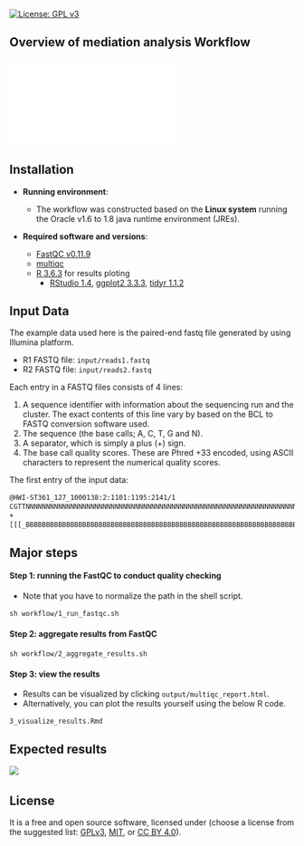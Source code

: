 [![License: GPL v3](https://img.shields.io/badge/License-GPL%20v3-blue.svg)](http://www.gnu.org/licenses/gpl-3.0)


## Overview of mediation analysis Workflow

![](graphs/mediation_work_flow.pdf)

## Installation

- __Running environment__: 
    - The workflow was constructed based on the __Linux system__ running the Oracle v1.6 to 1.8 java runtime environment (JREs).

- __Required software and versions__: 
    - [FastQC v0.11.9](http://www.bioinformatics.babraham.ac.uk/projects/download.html#fastqc)
    - [multiqc](https://github.com/ewels/MultiQC)
    - [R 3.6.3](https://cran.r-project.org/) for results ploting
        - [RStudio 1.4](https://rstudio.com/), [ggplot2 3.3.3](https://cran.r-project.org/web/packages/ggplot2/index.html), [tidyr 1.1.2](https://github.com/tidyverse/tidyr)


## Input Data

The example data used here is the paired-end fastq file generated by using Illumina platform.  

- R1 FASTQ file: `input/reads1.fastq`  
- R2 FASTQ file: `input/reads2.fastq`  

Each entry in a FASTQ files consists of 4 lines:  

1. A sequence identifier with information about the sequencing run and the cluster. The exact contents of this line vary by based on the BCL to FASTQ conversion software used.  
2. The sequence (the base calls; A, C, T, G and N).  
3. A separator, which is simply a plus (+) sign.  
4. The base call quality scores. These are Phred +33 encoded, using ASCII characters to represent the numerical quality scores.  

The first entry of the input data:
```
@HWI-ST361_127_1000138:2:1101:1195:2141/1
CGTTNNNNNNNNNNNNNNNNNNNNNNNNNNNNNNNNNNNNNNNNNNNNNNNNNNNNNNNNNNNNNNNNNNNNNNNNGGAGGGGTTNNNNNNNNNNNNNNN
+
[[[_BBBBBBBBBBBBBBBBBBBBBBBBBBBBBBBBBBBBBBBBBBBBBBBBBBBBBBBBBBBBBBBBBBBBBBBBBBBBBBBBBBBBBBBBBBBBBBBB
```


## Major steps

#### Step 1: running the FastQC to conduct quality checking
- Note that you have to normalize the path in the shell script.

```
sh workflow/1_run_fastqc.sh
```

#### Step 2: aggregate results from FastQC

```
sh workflow/2_aggregate_results.sh
```

#### Step 3: view the results

- Results can be visualized by clicking `output/multiqc_report.html`.
- Alternatively, you can plot the results yourself using the below R code.

```
3_visualize_results.Rmd
```

## Expected results

![](graphs/figure1.png)

## License
It is a free and open source software, licensed under []() (choose a license from the suggested list:  [GPLv3](https://github.com/github/choosealicense.com/blob/gh-pages/_licenses/gpl-3.0.txt), [MIT](https://github.com/github/choosealicense.com/blob/gh-pages/LICENSE.md), or [CC BY 4.0](https://github.com/github/choosealicense.com/blob/gh-pages/_licenses/cc-by-4.0.txt)).
